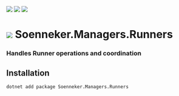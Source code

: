 [![](https://img.shields.io/nuget/v/soenneker.managers.runners.svg?style=for-the-badge)](https://www.nuget.org/packages/soenneker.managers.runners/)
[![](https://img.shields.io/github/actions/workflow/status/soenneker/soenneker.managers.runners/publish-package.yml?style=for-the-badge)](https://github.com/soenneker/soenneker.managers.runners/actions/workflows/publish-package.yml)
[![](https://img.shields.io/nuget/dt/soenneker.managers.runners.svg?style=for-the-badge)](https://www.nuget.org/packages/soenneker.managers.runners/)

# ![](https://user-images.githubusercontent.com/4441470/224455560-91ed3ee7-f510-4041-a8d2-3fc093025112.png) Soenneker.Managers.Runners
### Handles Runner operations and coordination

## Installation

```
dotnet add package Soenneker.Managers.Runners
```
